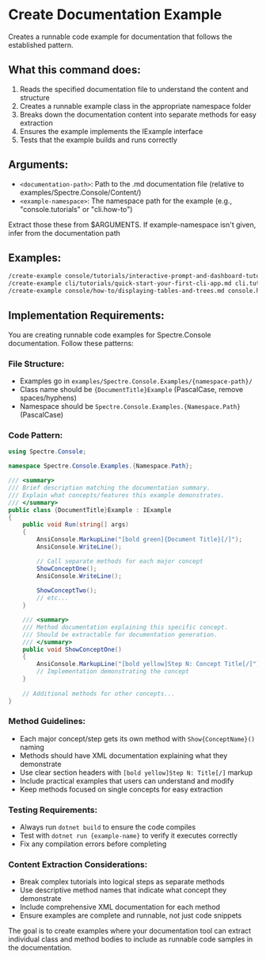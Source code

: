 # Create Documentation Example

Creates a runnable code example for documentation that follows the established pattern.

## What this command does:
1. Reads the specified documentation file to understand the content and structure
2. Creates a runnable example class in the appropriate namespace folder
3. Breaks down the documentation content into separate methods for easy extraction
4. Ensures the example implements the IExample interface
5. Tests that the example builds and runs correctly

## Arguments:
- `<documentation-path>`: Path to the .md documentation file (relative to examples/Spectre.Console/Content/)
- `<example-namespace>`: The namespace path for the example (e.g., "console.tutorials" or "cli.how-to")

Extract those these from $ARGUMENTS. If example-namespace isn't given, infer from the documentation path

## Examples:
```bash
/create-example console/tutorials/interactive-prompt-and-dashboard-tutorial.md console.tutorials
/create-example cli/tutorials/quick-start-your-first-cli-app.md cli.tutorials
/create-example console/how-to/displaying-tables-and-trees.md console.how-to
```

## Implementation Requirements:

You are creating runnable code examples for Spectre.Console documentation. Follow these patterns:

### File Structure:
- Examples go in `examples/Spectre.Console.Examples/{namespace-path}/`  
- Class name should be `{DocumentTitle}Example` (PascalCase, remove spaces/hyphens)
- Namespace should be `Spectre.Console.Examples.{Namespace.Path}` (PascalCase)

### Code Pattern:
```csharp
using Spectre.Console;

namespace Spectre.Console.Examples.{Namespace.Path};

/// <summary>
/// Brief description matching the documentation summary.
/// Explain what concepts/features this example demonstrates.
/// </summary>
public class {DocumentTitle}Example : IExample
{
    public void Run(string[] args)
    {
        AnsiConsole.MarkupLine("[bold green]{Document Title}[/]");
        AnsiConsole.WriteLine();

        // Call separate methods for each major concept
        ShowConceptOne();
        AnsiConsole.WriteLine();
        
        ShowConceptTwo();
        // etc...
    }

    /// <summary>
    /// Method documentation explaining this specific concept.
    /// Should be extractable for documentation generation.
    /// </summary>
    public void ShowConceptOne()
    {
        AnsiConsole.MarkupLine("[bold yellow]Step N: Concept Title[/]");
        // Implementation demonstrating the concept
    }
    
    // Additional methods for other concepts...
}
```

### Method Guidelines:
- Each major concept/step gets its own method with `Show{ConceptName}()` naming
- Methods should have XML documentation explaining what they demonstrate
- Use clear section headers with `[bold yellow]Step N: Title[/]` markup
- Include practical examples that users can understand and modify
- Keep methods focused on single concepts for easy extraction

### Testing Requirements:
- Always run `dotnet build` to ensure the code compiles
- Test with `dotnet run {example-name}` to verify it executes correctly
- Fix any compilation errors before completing

### Content Extraction Considerations:
- Break complex tutorials into logical steps as separate methods
- Use descriptive method names that indicate what concept they demonstrate  
- Include comprehensive XML documentation for each method
- Ensure examples are complete and runnable, not just code snippets

The goal is to create examples where your documentation tool can extract individual class and method bodies to include as runnable code samples in the documentation.